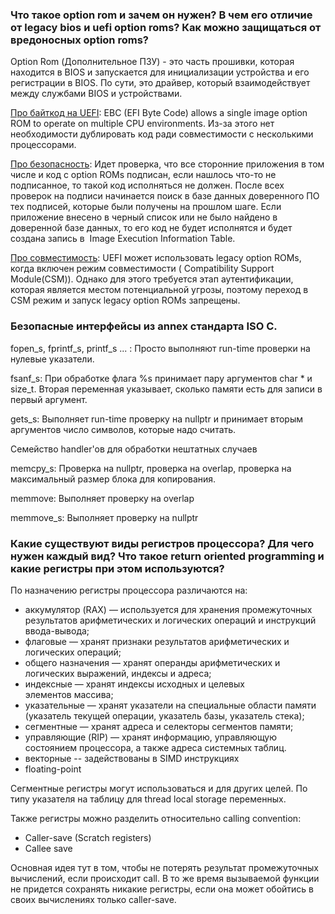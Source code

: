 ### Что такое option rom и зачем он нужен? В чем его отличие от legacy bios и uefi option roms? Как можно защищаться от вредоносных option roms? 

Option Rom (Дополнительное ПЗУ) - это часть прошивки, которая находится в BIOS и запускается для инициализации устройства и его регистрации в BIOS. По сути, это драйвер, который взаимодействует между службами BIOS и устройствами.

[Про байткод на UEFI](https://uefi.org/sites/default/files/resources/Phoenix_UEFI_Plugfest2010_Taipei_final_1012.pdf):
EBC (EFI Byte Code) allows a single image option ROM to operate on multiple CPU environments.
Из-за этого нет необходимости дублировать код ради совместимости с несколькими процессорами. 

[Про безопасность](https://learn.microsoft.com/en-us/windows-hardware/manufacture/desktop/uefi-validation-option-rom-validation-guidance?view=windows-10#1-uefi-and-option-roms):
Идет проверка, что все сторонние приложения в том числе и код с option ROMs подписан, если нашлось что-то не подписанное, то такой код исполняться не должен. После всех проверок на подписи начинается поиск в базе данных доверенного ПО тех подписей, которые были получены на прошлом шаге. Если приложение внесено в черный список или не было найдено в доверенной базе данных, то его код  не будет исполнятся и будет создана запись в  Image Execution Information Table.  

[Про совместимость](https://logi.wiki/index.php/Option_ROM):
UEFI может использовать legacy option ROMs, когда включен режим совместимости ( Compatibility Support Module(CSM)). Однако для этого требуется этап аутентификации, которая является местом потенциальной угрозы, поэтому переход в CSM режим и запуск legacy option ROMs запрещены. 
### Безопасные интерфейсы из annex стандарта ISO C.
fopen_s, fprintf_s, printf_s ... : Просто выполняют run-time проверки на нулевые указатели.

fsanf_s: При обработке флага %s принимает пару аргументов char *  и size_t. Вторая переменная указывает, сколько памяти есть для записи в первый аргумент.

gets_s: Выполняет run-time проверку на nullptr и принимает вторым аргументов число символов, которые надо считать. 

Семейство handler'ов для обработки нештатных случаев

memcpy_s: Проверка на nullptr, проверка на overlap, проверка на максимальный размер блока для копирования.

memmove: Выполняет проверку на overlap

memmove_s:  Выполняет проверку на nullptr
### Какие существуют виды регистров процессора? Для чего нужен каждый вид? Что такое return oriented programming и какие регистры при этом используются? 


По назначению регистры процессора различаются на:

- аккумулятор (RAX) — используется для хранения промежуточных результатов арифметических и логических операций и инструкций ввода-вывода;
- флаговые — хранят признаки результатов арифметических и логических операций;
- общего назначения — хранят операнды арифметических и логических выражений, индексы и адреса;
- индексные — хранят индексы исходных и целевых элементов массива;
- указательные — хранят указатели на специальные области памяти (указатель текущей операции, указатель базы, указатель стека);
- сегментные — хранят адреса и селекторы сегментов памяти;
- управляющие (RIP) — хранят информацию, управляющую состоянием процессора, а также адреса системных таблиц.
- векторные -- задействованы в SIMD инструкциях 
- floating-point

Сегментные регистры могут использоваться и для других целей. По типу указателя на таблицу для thread local storage переменных.  

Также регистры можно разделить относительно calling convention:
-  Caller-save (Scratch registers)
- Callee save

Основная идея тут в том, чтобы не потерять результат промежуточных вычислений, если происходит call. В то же время вызываемой функции не придется сохранять никакие регистры, если она может обойтись в своих вычислениях только caller-save. 